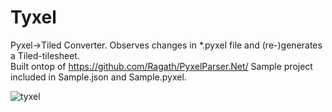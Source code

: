 # Tyxel
Pyxel->Tiled Converter. Observes changes in *.pyxel file and (re-)generates a Tiled-tilesheet.  
Built ontop of https://github.com/Ragath/PyxelParser.Net/ Sample project included in Sample.json and Sample.pyxel.

![tyxel](https://cloud.githubusercontent.com/assets/1191717/22309491/befe966c-e34b-11e6-8636-240b0d4a3001.png)
